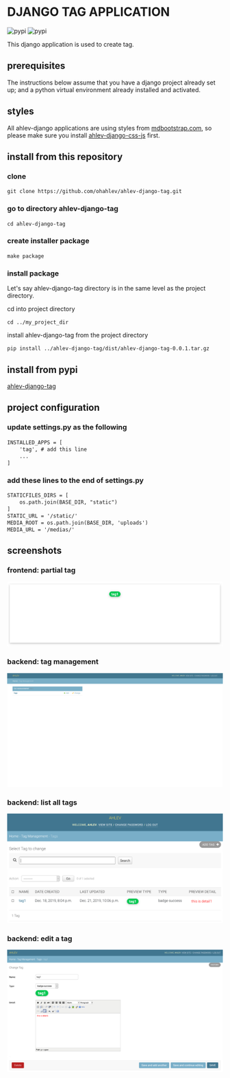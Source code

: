 # DJANGO TAG APPLICATION
![pypi](https://img.shields.io/pypi/v/ahlev-django-tag) ![pypi](https://img.shields.io/pypi/status/ahlev-django-tag)

This django application is used to create tag.

## prerequisites
The instructions below assume that you have a django project already set up; and a python virtual environment already installed and activated. 

## styles
All ahlev-django applications are using styles from [mdbootstrap.com](https://mdbootstrap.com), so please make sure you install [ahlev-django-css-js](https://github.com/ohahlev/ahlev-django-css-js.git) first.

## install from this repository
### clone
```
git clone https://github.com/ohahlev/ahlev-django-tag.git
```

### go to directory ahlev-django-tag
```
cd ahlev-django-tag
```

### create installer package
```
make package
```

### install package
Let's say ahlev-django-tag directory is in the same level as the project directory.

cd into project directory
```
cd ../my_project_dir
```
install ahlev-django-tag from the project directory
```
pip install ../ahlev-django-tag/dist/ahlev-django-tag-0.0.1.tar.gz
```

## install from pypi
[ahlev-django-tag](https://pypi.org/project/ahlev-django-tag/)

## project configuration
### update settings.py as the following
```
INSTALLED_APPS = [
    'tag', # add this line
    ...
]
```

### add these lines to the end of settings.py
```
STATICFILES_DIRS = [
    os.path.join(BASE_DIR, "static")
]
STATIC_URL = '/static/'
MEDIA_ROOT = os.path.join(BASE_DIR, 'uploads')
MEDIA_URL = '/medias/'
```

## screenshots
### frontend: partial tag
![](screenshot/tag_frontend.png)

### backend: tag management
![](screenshot/tag_backend1.png)

### backend: list all tags
![](screenshot/tag_backend2.png)

### backend: edit a tag
![](screenshot/tag_backend3.png)

